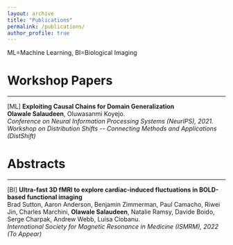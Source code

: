```yaml
---
layout: archive
title: "Publications"
permalink: /publications/
author_profile: true
---
```


ML=Machine Learning, BI=Biological Imaging

# Workshop Papers
---
[ML] **Exploiting Causal Chains for Domain Generalization**<br>
**Olawale Salaudeen**, Oluwasanmi Koyejo. <br>
*Conference on Neural Information Processing Systems (NeurIPS), 2021. Workshop on Distribution Shifts -- Connecting Methods and Applications (DistShift)*

# Abstracts
---
[BI] **Ultra-fast 3D fMRI to explore cardiac-induced fluctuations in BOLD-based functional imaging**<br>
Brad Sutton, Aaron Anderson, Benjamin Zimmerman, Paul Camacho, Riwei Jin, Charles Marchini, **Olawale Salaudeen**, Natalie Ramsy, Davide Boido, Serge Charpak, Andrew Webb, Luisa Ciobanu.<br>
*International Society for Magnetic Resonance in Medicine (ISMRM), 2022 (To Appear)*